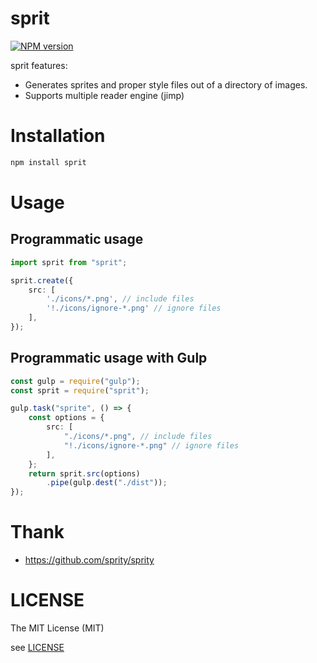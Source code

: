 # sprit

[![NPM version](https://badge.fury.io/js/sprit.svg)](http://badge.fury.io/js/sprit)

sprit features:

- Generates sprites and proper style files out of a directory of images.
- Supports multiple reader engine (jimp)

# Installation

```bash
npm install sprit
```

# Usage

## Programmatic usage

```typescript
import sprit from "sprit";

sprit.create({
    src: [
        './icons/*.png', // include files
        '!./icons/ignore-*.png' // ignore files
    ],
});
```

## Programmatic usage with Gulp

```typescript
const gulp = require("gulp");
const sprit = require("sprit");

gulp.task("sprite", () => {
    const options = {
        src: [
            "./icons/*.png", // include files
            "!./icons/ignore-*.png" // ignore files
        ],
    };
    return sprit.src(options)
        .pipe(gulp.dest("./dist"));
});
```

# Thank

- https://github.com/sprity/sprity

# LICENSE

The MIT License (MIT)

see [LICENSE](LICENSE)
